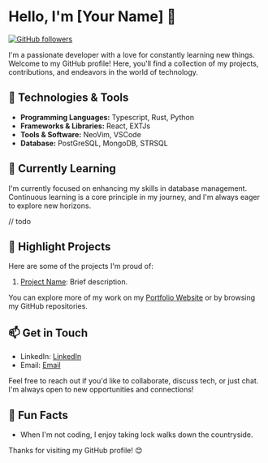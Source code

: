 # Hello, I'm [Your Name] 👋

[![GitHub followers](https://img.shields.io/github/followers/Mcutrer5?style=social)](https://github.com/Mcutrer5)

I'm a passionate developer with a love for constantly learning new things. Welcome to my GitHub profile! Here, you'll find a collection of my projects, contributions, and endeavors in the world of technology.

## 🔧 Technologies & Tools

- **Programming Languages:** Typescript, Rust, Python
- **Frameworks & Libraries:** React, EXTJs
- **Tools & Software:** NeoVim, VSCode
- **Database:** PostGreSQL, MongoDB, STRSQL

## 🌱 Currently Learning

I'm currently focused on enhancing my skills in database management. Continuous learning is a core principle in my journey, and I'm always eager to explore new horizons.

// todo
## 🌟 Highlight Projects

Here are some of the projects I'm proud of:

1. [Project Name](ling): Brief description.

You can explore more of my work on my [Portfolio Website](https://mcutrer5.github.io) or by browsing my GitHub repositories.

## 📫 Get in Touch

- LinkedIn: [LinkedIn](https://www.linkedin.com/in/your-linkedin-profile/)
- Email: [Email](mailto:mikeycmc73@gmail.com)

Feel free to reach out if you'd like to collaborate, discuss tech, or just chat. I'm always open to new opportunities and connections!

## 🚀 Fun Facts

- When I'm not coding, I enjoy taking lock walks down the countryside.

Thanks for visiting my GitHub profile! 😊
